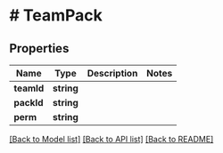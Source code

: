 # # TeamPack

## Properties

Name | Type | Description | Notes
------------ | ------------- | ------------- | -------------
**teamId** | **string** |  |
**packId** | **string** |  |
**perm** | **string** |  |

[[Back to Model list]](../../README.md#models) [[Back to API list]](../../README.md#endpoints) [[Back to README]](../../README.md)
